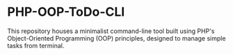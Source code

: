 # PHP-OOP-ToDo-CLI
This repository houses a minimalist command-line tool built using PHP's Object-Oriented Programming (OOP) principles, designed to manage simple tasks from terminal.
